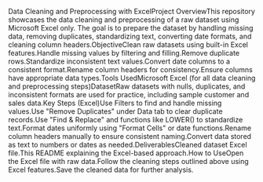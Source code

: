 Data Cleaning and Preprocessing with ExcelProject OverviewThis repository showcases the data cleaning and preprocessing of a raw dataset using Microsoft Excel only. The goal is to prepare the dataset by handling missing data, removing duplicates, standardizing text, converting date formats, and cleaning column headers.ObjectiveClean raw datasets using built-in Excel features.Handle missing values by filtering and filling.Remove duplicate rows.Standardize inconsistent text values.Convert date columns to a consistent format.Rename column headers for consistency.Ensure columns have appropriate data types.Tools UsedMicrosoft Excel (for all data cleaning and preprocessing steps)DatasetRaw datasets with nulls, duplicates, and inconsistent formats are used for practice, including sample customer and sales data.Key Steps (Excel)Use Filters to find and handle missing values.Use "Remove Duplicates" under Data tab to clear duplicate records.Use "Find & Replace" and functions like LOWER() to standardize text.Format dates uniformly using "Format Cells" or date functions.Rename column headers manually to ensure consistent naming.Convert data stored as text to numbers or dates as needed.DeliverablesCleaned dataset Excel file.This README explaining the Excel-based approach.How to UseOpen the Excel file with raw data.Follow the cleaning steps outlined above using Excel features.Save the cleaned data for further analysis.
